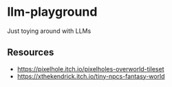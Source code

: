 # llm-playground
Just toying around with LLMs

## Resources
- https://pixelhole.itch.io/pixelholes-overworld-tileset
- https://xthekendrick.itch.io/tiny-npcs-fantasy-world
